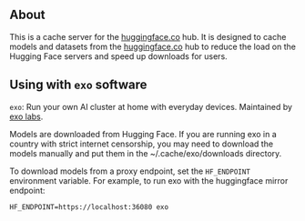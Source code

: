 ## About
This is a cache server for the <a href="https://huggingface.co/">huggingface.co</a> hub. It is designed to cache models and datasets from the <a href="https://huggingface.co/">huggingface.co</a> hub to reduce the load on the Hugging Face servers and speed up downloads for users.

## Using with `exo` software

`exo`: Run your own AI cluster at home with everyday devices. Maintained by [exo labs](https://x.com/exolabs).

Models are downloaded from Hugging Face. If you are running exo in a country with strict internet censorship, you may need to download the models manually and put them in the ~/.cache/exo/downloads directory.

To download models from a proxy endpoint, set the `HF_ENDPOINT` environment variable. For example, to run exo with the huggingface mirror endpoint:

```env
HF_ENDPOINT=https://localhost:36080 exo
```
